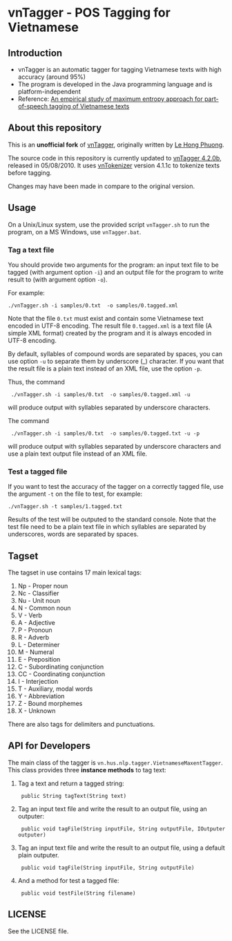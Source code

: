 vnTagger - POS Tagging for Vietnamese
===

## Introduction

- vnTagger is an automatic tagger for tagging Vietnamese texts with high accuracy (around 95%)
- The program is developed in the Java programming language and is platform-independent
- Reference: [An empirical study of maximum entropy approach for part-of-speech tagging of Vietnamese texts](http://www.loria.fr/~lehong/pubs/vnTagger.pdf)

## About this repository

This is an **unofficial fork** of [vnTagger](http://www.loria.fr/~lehong/tools/vnTagger.php), originally written by [Le Hong Phuong](http://www.loria.fr/~lehong/).

The source code in this repository is currently updated to [vnTagger 4.2.0b](http://www.loria.fr/~lehong/tools/download.php?file=vn.hus.nlp.tagger-4.2.0-src.tar.gz), released in 05/08/2010. It uses [vnTokenizer](http://www.loria.fr/~lehong/tools/vnTokenizer.php) version 4.1.1c to tokenize texts before tagging.

Changes may have been made in compare to the original version.

## Usage

On a Unix/Linux system, use the provided script `vnTagger.sh` to run the program, on a MS Windows, use `vnTagger.bat`.

### Tag a text file
You should provide two arguments for the program: an input text file to be tagged (with argument option `-i`) and an output file for the program to write result to (with argument option `-o`).
		 
For example:
		  
	./vnTagger.sh -i samples/0.txt  -o samples/0.tagged.xml
	 	
Note that the file `0.txt` must exist and contain some Vietnamese text encoded in UTF-8 encoding. The result file `0.tagged.xml` is a text file (A simple XML format) created by the program and it is always encoded in UTF-8 encoding.
	 	
By default, syllables of compound words are separated by spaces, you can use option `-u` to separate them by underscore (_) character. If you want that the result file is a plain text instead of an XML file, use the option `-p`.  
	 	
Thus, the command
	 	
	 ./vnTagger.sh -i samples/0.txt  -o samples/0.tagged.xml -u
	 		
will produce output with syllables separated by underscore characters.
	 	
The command 
	 	
	 ./vnTagger.sh -i samples/0.txt  -o samples/0.tagged.txt -u -p 
	 		
will produce output with syllables separated by underscore characters and use a plain text output file instead of an XML file.

### Test a tagged file
	
If you want to test the accuracy of the tagger on a correctly tagged file, use the argument `-t` on the file to test, for example:
		
	./vnTagger.sh -t samples/1.tagged.txt
		
Results of the test will be outputed to the standard console. Note that the test file need to be a plain text file in which syllables are separated by underscores, words are separated by spaces.

## Tagset

The tagset in use contains 17 main lexical tags:
		
1.  Np - Proper noun
2.  Nc - Classifier
3.  Nu - Unit noun
4.  N - Common noun
5.  V - Verb
6.  A - Adjective
7.  P - Pronoun
8.  R - Adverb
9.  L - Determiner
10. M - Numeral
11. E - Preposition
12. C - Subordinating conjunction
13. CC - Coordinating conjunction
14. I - Interjection
15. T - Auxiliary, modal words
16. Y - Abbreviation
17. Z - Bound morphemes
18. X - Unknown
		
There are also tags for delimiters and punctuations.

## API for Developers
	
The main class of the tagger is `vn.hus.nlp.tagger.VietnameseMaxentTagger`. This class provides three **instance methods** to tag text:
			
1. Tag a text and return a tagged string:

		public String tagText(String text)
	
2. Tag an input text file and write the result to an output file, using an outputer:

		public void tagFile(String inputFile, String outputFile, IOutputer outputer)
		
3. Tag an input text file and write the result to an output file, using a default plain outputer.
	
		public void tagFile(String inputFile, String outputFile)

4. And a method for test a tagged file:
	
		public void testFile(String filename)
		
    			
## LICENSE
  
See the LICENSE file.	